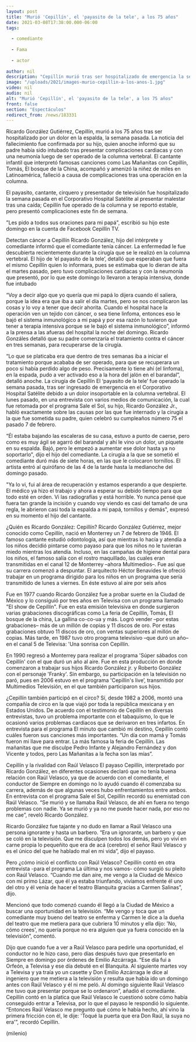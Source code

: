 ```yaml
---
layout: post
title: "Murió 'Cepillín', el 'payasito de la tele', a los 75 años"
date: 2021-03-08T17:38:00.000-06:00
tags:
  
  - comediante
  
  - Fama
  
  - actor
  
author: nil
description: "Cepillín murió tras ser hospitalizado de emergencia la semana pasada por una lesión en la columna. Te contamos lo que sabemos sobre el fallecimiento del cantante infantil que acompañó a miles con exitosos temas como Las Mañanitas y La Feria "
image: "/uploads/2021/images-murio-cepillin-a-los-anos-1.jpg"
video: nil
audio: nil
alt: "Murió 'Cepillín', el 'payasito de la tele', a los 75 años"
front: false
section: "Espectáculos"
redirect_from: /news/183331
---
```


Ricardo González Gutiérrez, Cepillín, murió a los 75 años tras ser hospitalizado por un dolor en la espalda, la semana pasada. La noticia del fallecimiento fue confirmada por su hijo, quien anoche informó que su padre había sido intubado tras presentar complicaciones cardiacas y con una neumonía luego de ser operado de la columna vertebral. El cantante infantil que interpretó famosas canciones como Las Mañanitas con Cepillín, Tomás, El bosque de la China, acompañó y amenizó la niñez de miles en Latinoamérica, falleció a causa de complicaciones tras una operación en la columna. 

El payasito, cantante, cirquero y presentador de televisión fue hospitalizado la semana pasada en el Corporativo Hospital Satélite al presentar malestar tras una caída; Cepillín fue operado de la columna y se reportó estable, pero presentó complicaciones este fin de semana.  

"Les pido a todos sus oraciones para mi papá", escribió su hijo este domingo en la cuenta de Facebook Cepillín TV.  

Detectan cáncer a Cepillín Ricardo González, hijo del intérprete y comediante informó que el comediante tenía cáncer. La enfermedad le fue descubierta recientemente durante la cirugía que se le realizó en la columna vertebral. El hijo de ‘el payasito de la tele’, detalló que esperaban que fuera el mismo Cepillín quien lo informara, pues se estimaba que lo dieran de alta el martes pasado, pero tuvo complicaciones cardiacas y con la neumonía que presentó, por lo que este domingo lo llevaron a terapia intensiva, donde fue intubado 

“Voy a decir algo que yo quería que mi papá lo dijera cuando él saliera, porque la idea era que iba a salir el día martes, pero se nos complicaron las cosas y lo voy a tener que decir ahorita. Cuando el hospital hace la operación ven un tejido con cáncer, o sea tiene linfoma, entonces eso le bajó el sistema inmunológico a mi papá y por esa razón lo tuvieron que tener a terapia intensiva porque se le bajó el sistema inmunológico”, informó a la prensa a las afueras del hospital la noche del domingo. Ricardo Gonzáles detalló que su padre comenzaría el tratamiento contra el cáncer en tres semanas, para recuperarse de la cirugía.

“Lo que se platicaba era que dentro de tres semanas iba a iniciar el tratamiento porque acababa de ser operado, para que se recuperara un poco si había perdido algo de peso. Precisamente lo tiene ahí (el linfoma), en la espada, pudo a ver activado eso a la hora del jalón en el barandal”, detalló anoche. La cirugía de Cepillín  El ‘payasito de la tele’ fue operado la semana pasada, tras ser ingresado de emergencia en el Corporativo Hospital Satélite debido a un dolor insoportable en la columna vertebral. El lunes pasado, en una entrevista con varios medios de comunicación, la cual fue retomada por el programa Sale el Sol, su hijo, Ricardo González Jr., habló exactamente sobre las causas por las que fue internado y la cirugía a la que fue sometida su padre, quien celebró su cumpleaños número 75 el pasado 7 de febrero. 

“Él estaba bajando las escaleras de su casa, estuvo a punto de caerse, pero como es muy ágil se agarró del barandal y ahí le vino un dolor, un piquete en su espalda. Bajó, pero le empezó a aumentar ese dolor hasta ya no soportarlo", dijo el hijo del comediante. La cirugía a la que se sometió el comediante duró más de siete horas, en las que le colocaron tornillos. El artista entró al quirófano de las 4 de la tarde hasta la medianoche del domingo pasado. 

"Ya lo vi, fui al área de recuperación y estamos esperando a que despierte. El médico ya hizo el trabajo y ahora a esperar su debido tiempo para que todo esté en orden. Vi las radiografías y está horrible. Yo nunca pensé que fuera tan grande la incisión y cuando voy viendo es casi del tamaño de una regla, le abrieron casi toda la espalda a mi papá, tornillos y demás", expresó en su momento el hijo del cantante. 

¿Quién es Ricardo González: Cepillín? Ricardo González Gutiérrez, mejor conocido como Cepillín, nació en Monterrey un 7 de febrero de 1946. El famoso cantante estudió odontología, así que mientras lo hacía y atendía a los niños decidió pintarse como payaso para que los niños no le tuvieran miedo mientras los atendía. Incluso, en las campañas de higiene dental para los niños, el famoso salía con el rostro maquillado, las cuales eran transmitidas en el canal 12 de Monterrey –ahora Multimedios–. Fue así que su carrera comenzó a despuntar. El arquitecto Héctor Benavides le ofreció trabajar en un programa dirigido para los niños en un programa que sería transmitido de lunes a viernes. En éste estuvo al aire por seis años 

Fue en 1977 cuando Ricardo González fue a probar suerte en la Ciudad de México y lo consiguió por tres años en Televisa con un programa llamado "El show de Cepillín". Fue en esta emisión televisiva en donde surgieron varias grabaciones discográficas como La feria de Cepillín, Tomás, El bosque de la china, La gallina co-co-ua y más. Logró vender –por estas grabaciones– más de un millón de copias y 11 discos de oro. Por estas grabaciones obtuvo 11 discos de oro, con ventas superiores al millón de copias. Más tarde, en 1987 tuvo otro programa televisivo –que duró un año– en el canal 5 de Televisa: 'Una sonrisa con Cepillín.

En 1990 regresó a Monterrey para realizar el programa 'Súper sábados con Cepillín' con el que duró un año al aire. Fue en esta producción en donde comenzaron a trabajar sus hijos Ricardo González jr. y Roberto González con el personaje 'Franky'. Sin embargo, su participación en la televisión no paró, pues en 2006 estuvo en el programa 'Cepillin's live’, transmitido por Multimedios Televisión, en el que también participaron sus hijos. 

¿Cepillín también participó en el circo? Sí, desde 1982 a 2006, montó una compañía de circo en la que viajó por toda la república mexicana y en Estados Unidos. De acuerdo con el testimonio de Cepillín en diversas entrevistas, tuvo un problema importante con el tabaquismo, lo que le ocasionó varios problemas cardiacos que se derivaron en tres infartos. En entrevista para el programa El minuto que cambió mi destino, Cepillín contó cuáles fueron sus canciones más importantes.  “Un día con mamá y Tomás fueron mi llave para entrar. La más famosa la feria de Cepillín. Las mañanitas que me disculpe Pedro Infante y Alejandro Fernández y don Vicente y todos, pero Las Mañanitas a la fecha son las mías”. 

Cepillín y la rivalidad con Raúl Velasco  El payaso Cepillín, interpretado por Ricardo González, en diferentes ocasiones declaró que no tenía buena relación con Raúl Velasco, ya que de acuerdo con el comediante, el conductor de Siempre en domingo no lo ayudó cuando él comenzaba su carrera, además de que algunas veces hubo enfrentamientos entre ambos.  En entrevista con el programa Sale el Sol, Cepillín recordó su enemistad con Raúl Velasco.  “Se murió y se llamaba Raúl Velasco, de ahí en fuera no tengo problemas con nadie. Ya se murió y ya no me puede hacer nada, por eso no me cae”, reveló Ricardo González. 

Ricardo González fue tajante y no dudo en llamar a Raúl Velasco una persona ignorante y hasta un barbero.  “Era un ignorante, un barbero y que se coló en la televisión. Que me disculpen todos los demás, pero yo viví en carne propia lo pequeñito que era de acá (cerebro) el señor Raúl Velasco y es el único del que he hablado mal en mi vida”, dijo el payaso. 

Pero ¿cómo inició el conflicto con Raúl Velasco? Cepillín contó en otra entrevista -para el programa La última y nos vamos- cómo surgió su pleito con Raúl Velasco.  “Cuando me dan aire, me vengo a la Ciudad de México con mi primo Lázar, que él ya estaba triunfando, vivíamos enfrente él uno del otro y él venía de hacer el teatro Blanquita gracias a Carmen Salinas”, dijo.

Mencionó que todo comenzó cuando él llegó a la Ciudad de México a buscar una oportunidad en la televisión. “Me vengo y toca que un comediante muy bueno del teatro se enferma y Carmen le dice a la dueña del teatro que me metiera para que cubriera 10 minutos y ella dijo: 'No, cómo crees', no quería porque no era alguien que ya fuera conocido en la televisión”, comentó.  

Dijo que cuando fue a ver a Raúl Velasco para pedirle una oportunidad, el conductor no le hizo caso, pero días después tuvo que presentarlo en Siempre en domingo por órdenes de Emilio Azcárraga. “Ese día fui a Orfeón, a Televisa y ese día debuté en el Blanquita. Al siguiente martes voy a Televisa y ya traía yo un casette y Don Emilio Azcárraga le dice al ingeniero que me metiera a la televisión y resulta que había ido un domingo antes con Raúl Velasco y él ni me peló. Al domingo siguiente Raúl Velasco me tuvo que presentar porque se lo ordenaron”, añadió el comediante.  Cepillín contó en la platica que Raúl Velasco le cuestionó sobre cómo había conseguido entrar a Televisa, por lo que el payaso le respondió lo siguiente.  
“Entonces Raúl Velasco me pregunto qué cómo le había hecho, ahí vino la primera fricción con él, le dije: 'Toqué la puerta que era Don Raúl, la suya no era'”, recordó Cepillín.  

(milenio)